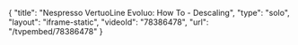 {
    "title": "Nespresso VertuoLine Evoluo: How To - Descaling",
    "type": "solo",
    "layout": "iframe-static",
    "videoId": "78386478",
    "url": "\/tvpembed\/78386478"
}